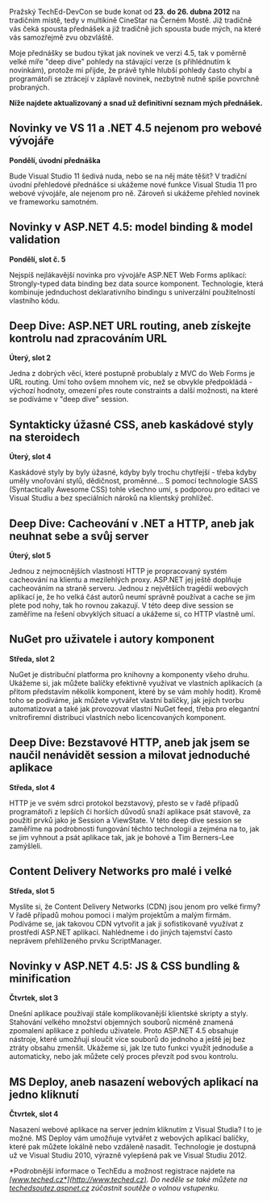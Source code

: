 <!-- dcterms:identifier = aspnetcz#377 -->
<!-- dcterms:title = Aktualizováno: Pozvánka na TechEd-Devcon 2012 Praha -->
<!-- dcterms:abstract = Pražský TechEd se bude konat od 23. do 26. dubna 2012 na tradičním místě, tedy v multikině CineStar na Černém Mostě. Již tradičně vás čeká spousta přednášek a již tradičně jich spousta bude mých, na které vás samozřejmě zvu obzvláště. -->
<!-- np9:categoryId = 6 -->
<!-- x4w:category = Akce a události -->
<!-- np9:authorId = 1 -->
<!-- np9:authorEmail = michal.valasek@altairis.cz -->
<!-- dcterms:creator = Michal Altair Valášek -->
<!-- dcterms:created = 2012-03-28T00:14:18.253+02:00 -->
<!-- dcterms:date = 2012-04-10T14:30:00+02:00 -->
<!-- x4w:pictureWidth = 150 -->
<!-- x4w:pictureHeight = 150 -->
<!-- x4w:pictureUrl = /perex-pictures/20120410-aktualizovano-pozvanka-na-teched-devcon-2012-praha.png -->

Pražský TechEd-DevCon se bude konat od **23. do 26. dubna 2012** na tradičním místě, tedy v multikině CineStar na Černém Mostě. Již tradičně vás čeká spousta přednášek a již tradičně jich spousta bude mých, na které vás samozřejmě zvu obzvláště.

Moje přednášky se budou týkat jak novinek ve verzi 4.5, tak v poměrně velké míře "deep dive" pohledy na stávající verze (s přihlédnutím k novinkám), protože mi přijde, že právě tyhle hlubší pohledy často chybí a programátoři se ztrácejí v záplavě novinek, nezbytně nutně spíše povrchně probraných.

**Níže najdete aktualizovaný a snad už definitivní seznam mých přednášek.**

## Novinky ve VS 11 a .NET 4.5 nejenom pro webové vývojáře

**Pondělí, úvodní přednáška**

Bude Visual Studio 11 šedivá nuda, nebo se na něj máte těšit? V tradiční úvodní přehledové přednášce si ukážeme nové funkce Visual Studia 11 pro webové vývojáře, ale nejenom pro ně. Zároveň si ukážeme přehled novinek ve frameworku samotném.

## Novinky v ASP.NET 4.5: model binding & model validation

**Pondělí, slot č. 5**

Nejspíš nejlákavější novinka pro vývojáře ASP.NET Web Forms aplikací: Strongly-typed data binding bez data source komponent. Technologie, která kombinuje jednduchost deklarativního bindingu s univerzální použitelností vlastního kódu.

## Deep Dive: ASP.NET URL routing, aneb získejte kontrolu nad zpracováním URL

**Úterý, slot 2**

Jedna z dobrých věcí, které postupně probublaly z MVC do Web Forms je URL routing. Umí toho ovšem mnohem víc, než se obvykle předpokládá - výchozí hodnoty, omezení přes route constraints a další možnosti, na které se podíváme v "deep dive" session.

## Syntakticky úžasné CSS, aneb kaskádové styly na steroidech

**Úterý, slot 4**

Kaskádové styly by byly úžasné, kdyby byly trochu chytřejší - třeba kdyby uměly vnořování stylů, dědičnost, proměnné... S pomocí technologie SASS (Syntactically Awesome CSS) tohle všechno umí, s podporou pro editaci ve Visual Studiu a bez speciálních nároků na klientský prohlížeč.

## Deep Dive: Cacheování v .NET a HTTP, aneb jak neuhnat sebe a svůj server

**Úterý, slot 5**

Jednou z nejmocnějších vlastností HTTP je propracovaný systém cacheování na klientu a mezilehlých proxy. ASP.NET jej ještě doplňuje cacheováním na straně serveru. Jednou z největších tragédií webových aplikací je, že ho velká část autorů neumí správně používat a cache se jim plete pod nohy, tak ho rovnou zakazují. V této deep dive session se zaměříme na řešení obvyklých situací a ukážeme si, co HTTP vlastně umí.

## NuGet pro uživatele i autory komponent

**Středa, slot 2**

NuGet je distribuční platforma pro knihovny a komponenty všeho druhu. Ukážeme si, jak můžete balíčky efektivně využívat ve vlastních aplikacích (a přitom představím několik komponent, které by se vám mohly hodit). Kromě toho se podíváme, jak můžete vytvářet vlastní balíčky, jak jejich tvorbu automatizovat a také jak provozovat vlastní NuGet feed, třeba pro elegantní vnitrofiremní distribuci vlastních nebo licencovaných komponent.

## Deep Dive: Bezstavové HTTP, aneb jak jsem se naučil nenávidět session a milovat jednoduché aplikace

**Středa, slot 4**

HTTP je ve svém sdrci protokol bezstavový, přesto se v řadě případů programátoři z lepších či horších důvodů snaží aplikace psát stavově, za použití prvků jako je Session a ViewState. V této deep dive session se zaměříme na podrobnosti fungování těchto technologií a zejména na to, jak se jim vyhnout a psát aplikace tak, jak je bohové a Tim Berners-Lee zamýšleli.

## Content Delivery Networks pro malé i velké

**Středa, slot 5**

Myslíte si, že Content Delivery Networks (CDN) jsou jenom pro velké firmy? V řadě případů mohou pomoci i malým projektům a malým firmám. Podíváme se, jak takovou CDN vytvořit a jak ji sofistikovaně využívat z prostředí ASP.NET aplikací. Nahlédneme i do jiných tajemství často neprávem přehlíženého prvku ScriptManager.

## Novinky v ASP.NET 4.5: JS & CSS bundling & minification

**Čtvrtek, slot 3**

Dnešní aplikace používají stále komplikovanější klientské skripty a styly. Stahování velkého množství objemných souborů nicméně znamená zpomalení aplikace z pohledu uživatele. Proto ASP.NET 4.5 obsahuje nástroje, které umožňují sloučit více souborů do jednoho a ještě jej bez ztráty obsahu zmenšit. Ukážeme si, jak lze tuto funkci využít jednoduše a automaticky, nebo jak můžete celý proces převzít pod svou kontrolu.

## MS Deploy, aneb nasazení webových aplikací na jedno kliknutí

**Čtvrtek, slot 4**

Nasazení webové aplikace na server jedním kliknutím z Visual Studia? I to je možné. MS Deploy vám umožňuje vytvářet z webových aplikací balíčky, které pak můžete lokálně nebo vzdáleně nasadit. Technologie je dostupná už ve Visual Studiu 2010, výrazně vylepšená pak ve Visual Studiu 2012.

*Podrobnější informace o TechEdu a možnost registrace najdete na *[*www.teched.cz*](http://www.teched.cz)*. Do neděle se také můžete na [techedsoutez.aspnet.cz](http://techedsoutez.aspnet.cz) zúčastnit soutěže o volnou vstupenku.*